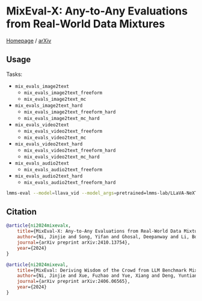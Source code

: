 # MixEval-X: Any-to-Any Evaluations from Real-World Data Mixtures

[Homepage](https://mixeval-x.github.io/) / [arXiv](https://arxiv.org/abs/2410.13754)

## Usage

Tasks:

- `mix_evals_image2text`
    - `mix_evals_image2text_freeform`
    - `mix_evals_image2text_mc`
- `mix_evals_image2text_hard`
    - `mix_evals_image2text_freeform_hard`
    - `mix_evals_image2text_mc_hard`
- `mix_evals_video2text`
    - `mix_evals_video2text_freeform`
    - `mix_evals_video2text_mc`
- `mix_evals_video2text_hard`
    - `mix_evals_video2text_freeform_hard`
    - `mix_evals_video2text_mc_hard`
- `mix_evals_audio2text`
    - `mix_evals_audio2text_freeform`
- `mix_evals_audio2text_hard`
    - `mix_evals_audio2text_freeform_hard`

```bash
lmms-eval --model=llava_vid --model_args=pretrained=lmms-lab/LLaVA-NeXT-Video-7B --tasks=mix_evals_video2text --batch_size=1 --log_samples --output_path=./logs/
```

## Citation

```bib
@article{ni2024mixevalx,
    title={MixEval-X: Any-to-Any Evaluations from Real-World Data Mixtures},
    author={Ni, Jinjie and Song, Yifan and Ghosal, Deepanway and Li, Bo and Zhang, David Junhao and Yue, Xiang and Xue, Fuzhao and Zheng, Zian and Zhang, Kaichen and Shah, Mahir and Jain, Kabir and You, Yang and Shieh, Michael},
    journal={arXiv preprint arXiv:2410.13754},
    year={2024}
}

@article{ni2024mixeval,
    title={MixEval: Deriving Wisdom of the Crowd from LLM Benchmark Mixtures},
    author={Ni, Jinjie and Xue, Fuzhao and Yue, Xiang and Deng, Yuntian and Shah, Mahir and Jain, Kabir and Neubig, Graham and You, Yang},
    journal={arXiv preprint arXiv:2406.06565},
    year={2024}
}
```

